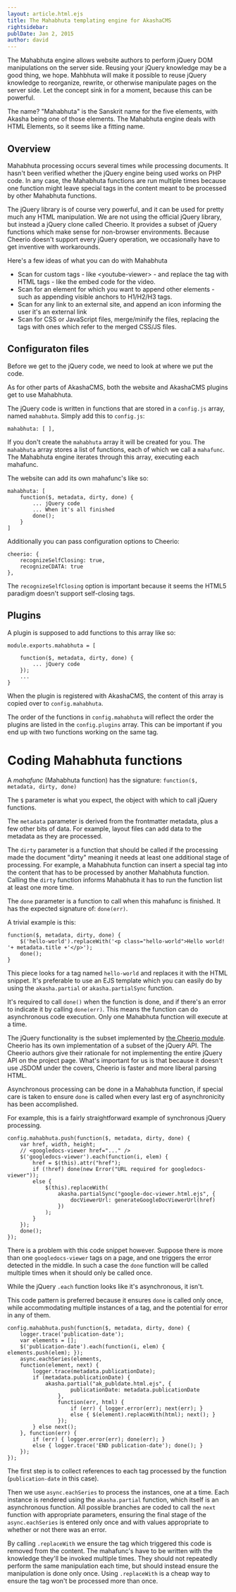 ```yaml
---
layout: article.html.ejs
title: The Mahabhuta templating engine for AkashaCMS
rightsidebar:
publDate: Jan 2, 2015
author: david
---
```

The Mahabhuta engine allows website authors to perform jQuery DOM manipulations on the server side.  Reusing your jQuery knowledge may be a good thing, we hope.  Mahbhuta will make it possible to reuse jQuery knowledge to reorganize, rewrite, or otherwise manipulate pages on the server side.  Let the concept sink in for a moment, because this can be powerful.

The name?  "Mahabhuta" is the Sanskrit name for the five elements, with Akasha being one of those elements.  The Mahabhuta engine deals with HTML Elements, so it seems like a fitting name.

## Overview

Mahabhuta processing occurs several times while processing documents.  It hasn't been verified whether the jQuery engine being used works on PHP code.  In any case, the Mahabhuta functions are run multiple times because one function might leave special tags in the content meant to be processed by other Mahabhuta functions.

The jQuery library is of course very powerful, and it can be used for pretty much any HTML manipulation.  We are not using the official jQuery library, but instead a jQuery clone called Cheerio.  It provides a subset of jQuery functions which make sense for non-browser environments.  Because Cheerio doesn't support every jQuery operation, we occasionally have to get inventive with workarounds.

Here's a few ideas of what you can do with Mahabhuta

* Scan for custom tags - like &lt;youtube-viewer&gt; - and replace the tag with HTML tags - like the embed code for the video.
* Scan for an element for which you want to append other elements - such as appending visible anchors to H1/H2/H3 tags.
* Scan for any link to an external site, and append an icon informing the user it's an external link
* Scan for CSS or JavaScript files, merge/minify the files, replacing the tags with ones which refer to the merged CSS/JS files.

## Configuraton files

Before we get to the jQuery code, we need to look at where we put the code.

As for other parts of AkashaCMS, both the website and AkashaCMS plugins get to use Mahabhuta.

The jQuery code is written in functions that are stored in a `config.js` array, named `mahabhuta`.  Simply add this to `config.js`:

```
mahabhuta: [ ],
```

If you don't create the `mahabhuta` array it will be created for you.  The `mahabhuta` array stores a list of functions, each of which we call a `mahafunc`.  The Mahabhuta engine iterates through this array, executing each mahafunc.

The website can add its own mahafunc's like so:

```
mahabhuta: [
    function($, metadata, dirty, done) {
        ... jQuery code
        ... When it's all finished
        done();
    }
]
```

Additionally you can pass configuration options to Cheerio:

```
cheerio: {
    recognizeSelfClosing: true,
    recognizeCDATA: true
},
```

The `recognizeSelfClosing` option is important because it seems the HTML5 paradigm doesn't support self-closing tags.  

## Plugins

A plugin is supposed to add functions to this array like so:

```
module.exports.mahabhuta = [
    
    function($, metadata, dirty, done) {
        ... jQuery code
    });
    ...
}
```

When the plugin is registered with AkashaCMS, the content of this array is copied over to `config.mahabhuta`.

The order of the functions in `config.mahabhuta` will reflect the order the plugins are listed in the `config.plugins` array.  This can be important if you end up with two functions working on the same tag.

# Coding Mahabhuta functions

A _mahafunc_ (Mahabhuta function) has the signature: `function($, metadata, dirty, done)`

The `$` parameter is what you expect, the object with which to call jQuery functions.

The `metadata` parameter is derived from the frontmatter metadata, plus a few other bits of data.  For example, layout files can add data to the metadata as they are processed.

The `dirty` parameter is a function that should be called if the processing made the document "dirty" meaning it needs at least one additional stage of processing.  For example, a Mahabhuta function can insert a special tag into the content that has to be processed by another Mahabhuta function.  Calling the `dirty` function informs Mahabhuta it has to run the function list at least one more time.

The `done` parameter is a function to call when this mahafunc is finished.  It has the expected signature of: `done(err)`.

A trivial example is this:

```
function($, metadata, dirty, done) {
    $('hello-world').replaceWith('<p class="hello-world">Hello world! '+ metadata.title +'</p>');
    done();
}
```

This piece looks for a tag named `hello-world` and replaces it with the HTML snippet.  It's preferable to use an EJS template which you can easily do by using the `akasha.partial` or `akasha.partialSync` function.

It's required to call `done()` when the function is done, and if there's an error to indicate it by calling `done(err)`.  This means the function can do asynchronous code execution.  Only one Mahabhuta function will execute at a time.

The jQuery functionality is the subset implemented by [the Cheerio module](https://www.npmjs.org/package/cheerio).  Cheerio has its own implementation of a subset of the jQuery API.  The Cheerio authors give their rationale for not implementing the entire jQuery API on the project page.  What's important for us is that because it doesn't use JSDOM under the covers, Cheerio is faster and more liberal parsing HTML.

Asynchronous processing can be done in a Mahabhuta function, if special care is taken to ensure `done` is called when every last erg of asynchronicity has been accomplished.

For example, this is a fairly straightforward example of synchronous jQuery processing.

```
config.mahabhuta.push(function($, metadata, dirty, done) {
    var href, width, height;
    // <googledocs-viewer href="..." />
    $('googledocs-viewer').each(function(i, elem) {
        href = $(this).attr("href");
        if (!href) done(new Error("URL required for googledocs-viewer"));
        else {
        	$(this).replaceWith(
				akasha.partialSync("google-doc-viewer.html.ejs", {
					docViewerUrl: generateGoogleDocViewerUrl(href)
				})
        	);
        }
    });
    done();
});
```

There is a problem with this code snippet however.  Suppose there is more than one `googledocs-viewer` tags on a page, and one triggers the error detected in the middle.  In such a case the `done` function will be called multiple times when it should only be called once.

While the jQuery `.each` function looks like it's asynchronous, it isn't.

This code pattern is preferred because it ensures `done` is called only once, while accommodating multiple instances of a tag, and the potential for error in any of them.

```
config.mahabhuta.push(function($, metadata, dirty, done) {
	logger.trace('publication-date');
	var elements = [];
	$('publication-date').each(function(i, elem) { elements.push(elem); });
	async.eachSeries(elements,
	function(element, next) {
		logger.trace(metadata.publicationDate);
		if (metadata.publicationDate) {
			akasha.partial("ak_publdate.html.ejs", {
					publicationDate: metadata.publicationDate
				},
				function(err, html) {
					if (err) { logger.error(err); next(err); } 
					else { $(element).replaceWith(html); next(); }
				});
		} else next();
	}, function(err) {
		if (err) { logger.error(err); done(err); } 
		else { logger.trace('END publication-date'); done(); }
	});
});
```

The first step is to collect references to each tag processed by the function (`publication-date` in this case).

Then we use `async.eachSeries` to process the instances, one at a time.  Each instance is rendered using the `akasha.partial` function, which itself is an asynchronous function.  All possible branches are coded to call the `next` function with appropriate parameters, ensuring the final stage of the `async.eachSeries` is entered only once and with values appropriate to whether or not there was an error.

By calling `.replaceWith` we ensure the tag which triggered this code is removed from the content.  The mahafunc's have to be written with the knowledge they'll be invoked multiple times.  They should not repeatedly perform the same manipulation each time, but should instead ensure the manipulation is done only once.  Using `.replaceWith` is a cheap way to ensure the tag won't be processed more than once.